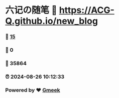 # 六记の随笔 :link: https://ACG-Q.github.io/new_blog 
### :page_facing_up: [15](https://ACG-Q.github.io/new_blog/tag.html) 
### :speech_balloon: 0 
### :hibiscus: 35864 
### :alarm_clock: 2024-08-26 10:12:33 
### Powered by :heart: [Gmeek](https://github.com/Meekdai/Gmeek)
